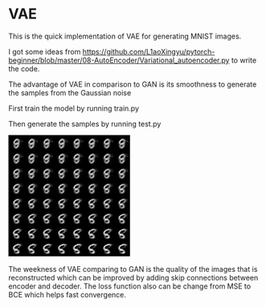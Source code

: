 # VAE
This is the quick implementation of VAE for generating MNIST images.

I got some ideas from https://github.com/L1aoXingyu/pytorch-beginner/blob/master/08-AutoEncoder/Variational_autoencoder.py to write the code.

The advantage of VAE in comparison to GAN is its smoothness to generate the samples from the Gaussian noise


First train the model by running train.py

Then generate the samples by running test.py 


![Screenshot](image.png)




The weekness of VAE comparing to GAN is the quality of the images that is reconstructed which can be improved by adding skip connections between encoder and decoder.
The loss function also can be change from MSE to BCE which helps fast convergence.
